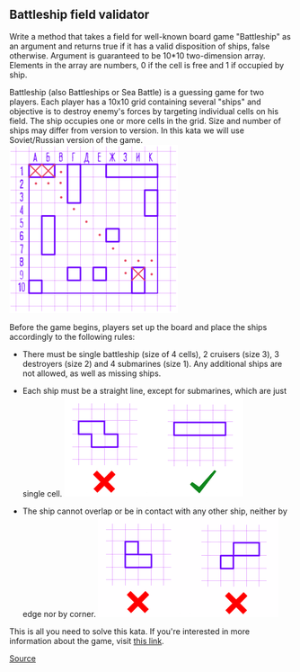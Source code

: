 ## Battleship field validator

Write a method that takes a field for well-known board game "Battleship" as an argument and returns true if it has a valid disposition of ships, false otherwise. Argument is guaranteed to be 10*10 two-dimension array. Elements in the array are numbers, 0 if the cell is free and 1 if occupied by ship.

Battleship (also Battleships or Sea Battle) is a guessing game for two players. Each player has a 10x10 grid containing several "ships" and objective is to destroy enemy's forces by targeting individual cells on his field. The ship occupies one or more cells in the grid. Size and number of ships may differ from version to version. In this kata we will use Soviet/Russian version of the game.
![game board](https://github.com/iKostanOrg/codewars/blob/master/kyu_3/battleship_field_validator/img/IWxeRBV.png)

Before the game begins, players set up the board and place the ships accordingly to the following rules:

*   There must be single battleship (size of 4 cells), 2 cruisers (size 3), 3 destroyers (size 2) and 4 submarines (size 1). Any additional ships are not allowed, as well as missing ships.

*   Each ship must be a straight line, except for submarines, which are just single cell.
![game board](https://github.com/iKostanOrg/codewars/blob/master/kyu_3/battleship_field_validator/img/FleBpT9.png)

*   The ship cannot overlap or be in contact with any other ship, neither by edge nor by corner.
![game board](https://github.com/iKostanOrg/codewars/blob/master/kyu_3/battleship_field_validator/img/MuLvnug.png)

This is all you need to solve this kata. If you're interested in more information about the game, visit [this link](http://en.wikipedia.org/wiki/Battleship_(game)).

[Source](https://www.codewars.com/kata/52bb6539a4cf1b12d90005b7/train/python)
